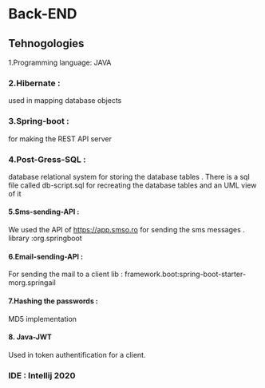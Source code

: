 # Back-END
	
## Tehnogologies 
1.Programming language: JAVA
###

   ### 2.Hibernate :
   used in mapping database objects
   ### 3.Spring-boot :
   for making the REST API server
   ### 4.Post-Gress-SQL :
   database relational system for
   storing the database tables .
			There is a sql file called db-script.sql for
			recreating the database tables and an UML view of it
 
####  5.Sms-sending-API : 
We used the API of https://app.smso.ro for sending 
			the sms messages .
  		library :org.springboot
				
#### 6.Email-sending-API :
For sending the mail to a client
lib : framework.boot:spring-boot-starter-morg.springail
			
#### 7.Hashing the passwords :
  MD5 implementation
#### 8. Java-JWT 
  Used in token authentification for a client.
 
		
  ### IDE : Intellij 2020
